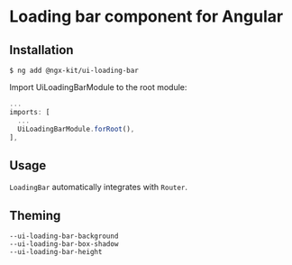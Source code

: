 # Loading bar component for Angular

## Installation

```
$ ng add @ngx-kit/ui-loading-bar
```

Import UiLoadingBarModule to the root module:

```typescript
...
imports: [
  ...
  UiLoadingBarModule.forRoot(),
],
```


## Usage

`LoadingBar` automatically integrates with `Router`.


## Theming

```
--ui-loading-bar-background
--ui-loading-bar-box-shadow
--ui-loading-bar-height
```
